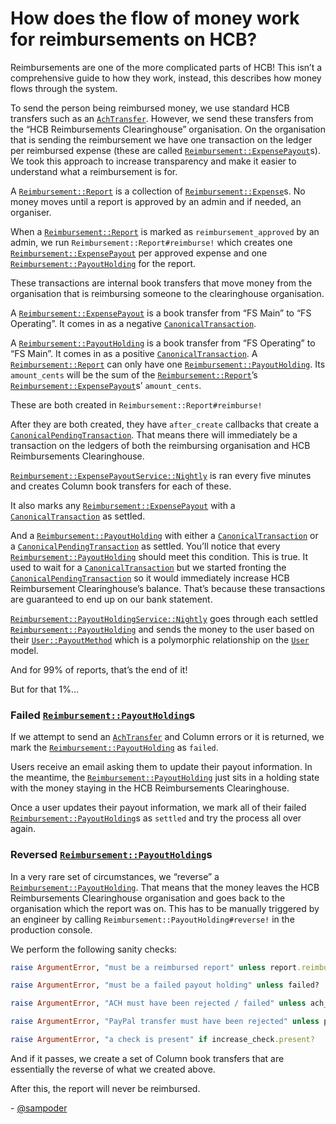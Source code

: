 # How does the flow of money work for reimbursements on HCB?

Reimbursements are one of the more complicated parts of HCB! This isn’t a comprehensive guide to how they work, instead, this describes how money flows through the system. 

To send the person being reimbursed money, we use standard HCB transfers such as an [`AchTransfer`](https://github.com/hackclub/hcb/blob/main/app/models/ach_transfer.rb). However, we send these transfers from the “HCB Reimbursements Clearinghouse” organisation. On the organisation that is sending the reimbursement we have one transaction on the ledger per reimbursed expense (these are called [`Reimbursement::ExpensePayout`](https://github.com/hackclub/hcb/blob/main/app/models/reimbursement/expense_payout.rb)s). We took this approach to increase transparency and make it easier to understand what a reimbursement is for.

A [`Reimbursement::Report`](https://github.com/hackclub/hcb/blob/main/app/models/reimbursement/report.rb) is a collection of [`Reimbursement::Expense`](https://github.com/hackclub/hcb/blob/main/app/models/reimbursement/expense.rb)s. No money moves until a report is approved by an admin and if needed, an organiser. 

When a [`Reimbursement::Report`](https://github.com/hackclub/hcb/blob/main/app/models/reimbursement/report.rb) is marked as `reimbursement_approved` by an admin, we run `Reimbursement::Report#reimburse!` which creates one [`Reimbursement::ExpensePayout`](https://github.com/hackclub/hcb/blob/main/app/models/reimbursement/expense_payout.rb) per approved expense and one [`Reimbursement::PayoutHolding`](https://github.com/hackclub/hcb/blob/main/app/models/reimbursement/payout_holding.rb) for the report.

These transactions are internal book transfers that move money from the organisation that is reimbursing someone to the clearinghouse organisation.

A [`Reimbursement::ExpensePayout`](https://github.com/hackclub/hcb/blob/main/app/models/reimbursement/expense_payout.rb) is a book transfer from “FS Main” to “FS Operating”. It comes in as a negative [`CanonicalTransaction`](https://github.com/hackclub/hcb/blob/main/app/models/canonical_transaction.rb).

A [`Reimbursement::PayoutHolding`](https://github.com/hackclub/hcb/blob/main/app/models/reimbursement/payout_holding.rb) is a book transfer from “FS Operating” to “FS Main”. It comes in as a positive [`CanonicalTransaction`](https://github.com/hackclub/hcb/blob/main/app/models/canonical_transaction.rb). A [`Reimbursement::Report`](https://github.com/hackclub/hcb/blob/main/app/models/reimbursement/report.rb) can only have one [`Reimbursement::PayoutHolding`](https://github.com/hackclub/hcb/blob/main/app/models/reimbursement/payout_holding.rb). Its `amount_cents` will be the sum of the [`Reimbursement::Report`](https://github.com/hackclub/hcb/blob/main/app/models/reimbursement/report.rb)’s [`Reimbursement::ExpensePayout`](https://github.com/hackclub/hcb/blob/main/app/models/reimbursement/expense_payout.rb)s’ `amount_cents`.

These are both created in `Reimbursement::Report#reimburse!` 

After they are both created, they have `after_create` callbacks that create a [`CanonicalPendingTransaction`](https://github.com/hackclub/hcb/blob/main/app/models/canonical_pending_transaction.rb). That means there will immediately be a transaction on the ledgers of both the reimbursing organisation and HCB Reimbursements Clearinghouse.

[`Reimbursement::ExpensePayoutService::Nightly`](https://github.com/hackclub/hcb/blob/main/app/services/reimbursement/expense_payout_service/nightly.rb) is ran every five minutes and creates Column book transfers for each of these. 

It also marks any [`Reimbursement::ExpensePayout`](https://github.com/hackclub/hcb/blob/main/app/models/reimbursement/expense_payout.rb) with a [`CanonicalTransaction`](https://github.com/hackclub/hcb/blob/main/app/models/canonical_transaction.rb) as settled.

And a [`Reimbursement::PayoutHolding`](https://github.com/hackclub/hcb/blob/main/app/models/reimbursement/payout_holding.rb) with either a [`CanonicalTransaction`](https://github.com/hackclub/hcb/blob/main/app/models/canonical_transaction.rb) or a [`CanonicalPendingTransaction`](https://github.com/hackclub/hcb/blob/main/app/models/canonical_pending_transaction.rb) as settled. You’ll notice that every [`Reimbursement::PayoutHolding`](https://github.com/hackclub/hcb/blob/main/app/models/reimbursement/payout_holding.rb) should meet this condition. This is true. It used to wait for a [`CanonicalTransaction`](https://github.com/hackclub/hcb/blob/main/app/models/canonical_transaction.rb) but we started fronting the [`CanonicalPendingTransaction`](https://github.com/hackclub/hcb/blob/main/app/models/canonical_pending_transaction.rb) so it would immediately increase HCB Reimbursement Clearinghouse’s balance. That’s because these transactions are guaranteed to end up on our bank statement. 

[`Reimbursement::PayoutHoldingService::Nightly`](https://github.com/hackclub/hcb/blob/main/app/services/reimbursement/payout_holding_service/nightly.rb) goes through each settled [`Reimbursement::PayoutHolding`](https://github.com/hackclub/hcb/blob/main/app/models/reimbursement/payout_holding.rb) and sends the money to the user based on their [`User::PayoutMethod`](https://github.com/hackclub/hcb/blob/main/app/models/user/payout_method.rb) which is a polymorphic relationship on the [`User`](https://github.com/hackclub/hcb/blob/main/app/models/user.rb) model.

And for 99% of reports, that’s the end of it!

But for that 1%…

### Failed [`Reimbursement::PayoutHolding`](https://github.com/hackclub/hcb/blob/main/app/models/reimbursement/payout_holding.rb)s

If we attempt to send an [`AchTransfer`](https://github.com/hackclub/hcb/blob/main/app/models/ach_transfer.rb) and Column errors or it is returned, we mark the [`Reimbursement::PayoutHolding`](https://github.com/hackclub/hcb/blob/main/app/models/reimbursement/payout_holding.rb) as `failed`.

Users receive an email asking them to update their payout information. In the meantime, the [`Reimbursement::PayoutHolding`](https://github.com/hackclub/hcb/blob/main/app/models/reimbursement/payout_holding.rb) just sits in a holding state with the money staying in the HCB Reimbursements Clearinghouse.

Once a user updates their payout information, we mark all of their failed [`Reimbursement::PayoutHolding`](https://github.com/hackclub/hcb/blob/main/app/models/reimbursement/payout_holding.rb)s as `settled` and try the process all over again.

### Reversed [`Reimbursement::PayoutHolding`](https://github.com/hackclub/hcb/blob/main/app/models/reimbursement/payout_holding.rb)s

In a very rare set of circumstances, we “reverse” a [`Reimbursement::PayoutHolding`](https://github.com/hackclub/hcb/blob/main/app/models/reimbursement/payout_holding.rb). That means that the money leaves the HCB Reimbursements Clearinghouse organisation and goes back to the organisation which the report was on. This has to be manually triggered by an engineer by calling `Reimbursement::PayoutHolding#reverse!` in the production console.

We perform the following sanity checks:

```ruby
raise ArgumentError, "must be a reimbursed report" unless report.reimbursed?

raise ArgumentError, "must be a failed payout holding" unless failed?

raise ArgumentError, "ACH must have been rejected / failed" unless ach_transfer.nil? || ach_transfer.failed? || ach_transfer.rejected?

raise ArgumentError, "PayPal transfer must have been rejected" unless paypal_transfer.nil? || paypal_transfer.rejected?

raise ArgumentError, "a check is present" if increase_check.present?
```

And if it passes, we create a set of Column book transfers that are essentially the reverse of what we created above. 

After this, the report will never be reimbursed.

\- [@sampoder](https://github.com/sampoder)
